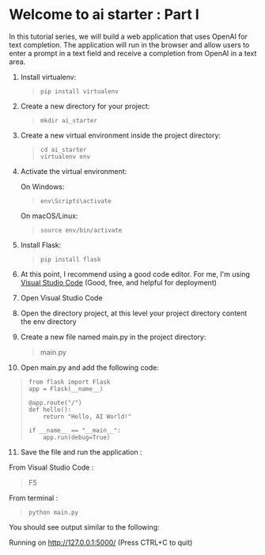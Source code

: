 
# Welcome to ai starter : Part I

In this tutorial series, we will build a web application that uses OpenAI for text completion. The application will run in the browser and allow users to enter a prompt in a text field and receive a completion from OpenAI in a text area.

1.  Install virtualenv:
    
	   > `pip install virtualenv` 
    
2.  Create a new directory for your project:
   
	   > `mkdir ai_starter` 
    
3.  Create a new virtual environment inside the project directory:

    >  `cd ai_starter `  
    >  `virtualenv env`

    
4.  Activate the virtual environment:
    
    On Windows:
    >  `env\Scripts\activate`

    On macOS/Linux:
 
	> `source env/bin/activate`
    
5.  Install Flask:

	> `pip install flask`
	
6. At this point, I recommend using a good code editor. For me, I'm using [Visual Studio Code](https://code.visualstudio.com/) (Good, free, and helpful for deployment)
7. Open Visual Studio Code
8. Open the directory project, at this level your project directory content the env directory

9.  Create a new file named main.py in the project directory:

	> main.py

10.  Open main.py and add the following code:
> 	
>     from flask import Flask
>     app = Flask(__name__)
>     
>     @app.route("/")
>     def hello():
>         return "Hello, AI World!"
>     
>     if __name__ == "__main__":
>         app.run(debug=True)

	    

11.  Save the file and run the application : 

From Visual Studio Code :

> F5

  
From terminal :
> `python main.py` 
    
   You should see output similar to the following:
    
  Running on http://127.0.0.1:5000/ (Press CTRL+C to quit)
